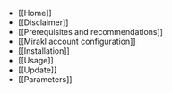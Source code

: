 - [[Home]]
- [[Disclaimer]]
- [[Prerequisites and recommendations]]
- [[Mirakl account configuration]]
- [[Installation]]
- [[Usage]]
- [[Update]]
- [[Parameters]]